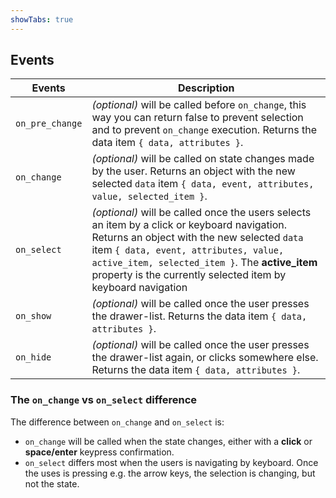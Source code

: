 ```yaml
---
showTabs: true
---
```


## Events

| Events          | Description                                                                                                                                                                                                                                                                                            |
| --------------- | ------------------------------------------------------------------------------------------------------------------------------------------------------------------------------------------------------------------------------------------------------------------------------------------------------ |
| `on_pre_change` | _(optional)_ will be called before `on_change`, this way you can return false to prevent selection and to prevent `on_change` execution. Returns the data item `{ data, attributes }`.                                                                                                                 |
| `on_change`     | _(optional)_ will be called on state changes made by the user. Returns an object with the new selected `data` item `{ data, event, attributes, value, selected_item }`.                                                                                                                                |
| `on_select`     | _(optional)_ will be called once the users selects an item by a click or keyboard navigation. Returns an object with the new selected `data` item `{ data, event, attributes, value, active_item, selected_item }`. The **active_item** property is the currently selected item by keyboard navigation |
| `on_show`       | _(optional)_ will be called once the user presses the drawer-list. Returns the data item `{ data, attributes }`.                                                                                                                                                                                       |
| `on_hide`       | _(optional)_ will be called once the user presses the drawer-list again, or clicks somewhere else. Returns the data item `{ data, attributes }`.                                                                                                                                                       |

### The `on_change` vs `on_select` difference

The difference between `on_change` and `on_select` is:

- `on_change` will be called when the state changes, either with a **click** or **space/enter** keypress confirmation.
- `on_select` differs most when the users is navigating by keyboard. Once the uses is pressing e.g. the arrow keys, the selection is changing, but not the state.
